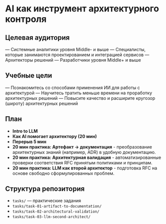 # AI как инструмент архитектурного контроля

## Целевая аудитория
— Системные аналитики уровня Middle- и выше
— Специалисты, которые занимаются проектированием и интеграцией сервисов
— Архитекторы решений
— Разработчики уровня Middle+ и выше

## Учебные цели
— Познакомитесь со способами применения ИИ для работы с архитектурой
— Научитесь тратить меньше времени на проработку архитектурных решений
— Повысите качество и расширите кругозор (широту) архитектурных решений

## План
- **Intro to LLM**
- **Как AI помогает архитектору (20 мин)**
- **Перерыв 5 мин**
- **20 мин практика: Артефакт → документация** - преобразование архитектурных знаний (например, ADR) в удобную документацию.
- **20 мин практика: Архитектурная валидация** - автоматизированные проверки соответствия RFC принятым политиками и принципам.
- **20 мин практика: LLM как второй архитектор** - подготовка RFC на основе свободно сформулированных проблем.

## Структура репозитория
- `tasks/` — практические задания
- `tasks/task-01-artifact-to-documentation/`
- `tasks/task-02-architectural-validation/` 
- `tasks/task-03-llm-second-architect/`
